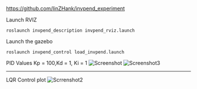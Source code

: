 https://github.com/linZHank/invpend_experiment

Launch RVIZ
```
roslaunch invpend_description invpend_rviz.launch
```

Launch the gazebo
```
roslaunch invpend_control load_invpend.launch
```
PID Values Kp = 100,Kd = 1, Ki = 1
![Screenshot](https://github.com/zeelbhatt/autonomous-exploration/blob/main/catkin_ws/src/Screenshot%20from%202023-03-15%2016-14-47.png)
![Screenshot3](https://github.com/zeelbhatt/autonomous-exploration/blob/main/catkin_ws/src/Screenshot%20from%202023-03-15%2017-13-09.png)



------------------------------------------
LQR Control plot
![Scrrenshot2](https://github.com/zeelbhatt/autonomous-exploration/blob/main/catkin_ws/src/Screenshot%20from%202023-03-15%2017-11-28.png)


